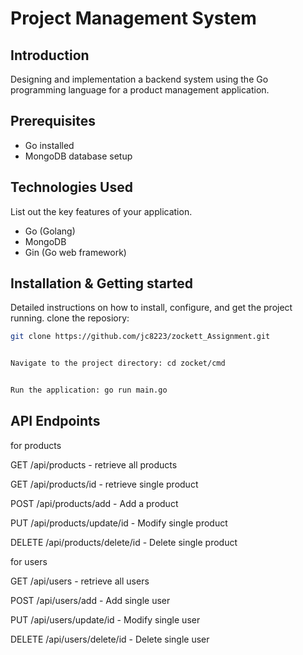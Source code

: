 # Project Management System

## Introduction
Designing and implementation a backend system using the Go programming language for a product management application.
 


## Prerequisites
- Go installed
- MongoDB database setup


## Technologies Used
List out the key features of your application.

- Go (Golang)
- MongoDB
- Gin (Go web framework)


## Installation & Getting started
Detailed instructions on how to install, configure, and get the project running.
clone the reposiory:
```bash 
git clone https://github.com/jc8223/zockett_Assignment.git


Navigate to the project directory: cd zocket/cmd


Run the application: go run main.go
```
 
## API Endpoints

for products 


GET /api/products - retrieve all products

GET /api/products/id - retrieve single product

POST /api/products/add - Add a product

PUT /api/products/update/id - Modify single product

DELETE /api/products/delete/id - Delete single product



for users 


GET /api/users - retrieve all users

POST /api/users/add - Add single user

PUT /api/users/update/id - Modify single user

DELETE /api/users/delete/id - Delete single user


 
